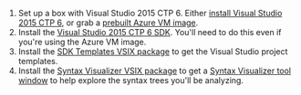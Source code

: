 1. Set up a box with Visual Studio 2015 CTP 6. Either 
[install  Visual Studio 2015 CTP 6](https://www.visualstudio.com/en-us/downloads/visual-studio-2015-ctp-vs), 
or grab a [prebuilt Azure VM image](http://blogs.msdn.com/b/visualstudioalm/archive/2014/06/04/visual-studio-14-ctp-now-available-in-the-virtual-machine-azure-gallery.aspx).
2. Install the [Visual Studio 2015 CTP 6 SDK](http://go.microsoft.com/?linkid=9875738). 
You'll need to do this even if you're using the Azure VM image. 
3. Install the [SDK Templates VSIX package](https://visualstudiogallery.msdn.microsoft.com/ecefb773-36a6-4316-98db-4a87ed8cf5dc) 
to get the Visual Studio project templates. 
4. Install the [Syntax Visualizer VSIX package](https://visualstudiogallery.msdn.microsoft.com/0f18f8c3-ec79-468a-968f-a1a0ee65b388) 
to get a [Syntax Visualizer tool window](https://github.com/dotnet/roslyn/blob/master/docs/wiki/Syntax-Visualizer.md) 
to help explore the syntax trees you'll be analyzing.
